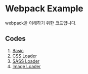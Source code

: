 # Webpack Example

webpack을 이해하기 위한 코드입니다.

## Codes

1. [Basic](https://github.com/socratone/webpack-example/tree/main/basic)
2. [CSS Loader](https://github.com/socratone/webpack-example/tree/main/css-loader)
3. [SASS Loader](https://github.com/socratone/webpack-example/tree/main/sass-loader)
4. [Image Loader](https://github.com/socratone/webpack-example/tree/main/image-loader)
